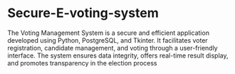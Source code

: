 # Secure-E-voting-system
 The Voting Management System is a secure and efficient application developed using Python, PostgreSQL,  and Tkinter.  It facilitates voter registration, candidate management, and voting through a user-friendly interface. The  system ensures data integrity, offers real-time result display, and promotes transparency in the election  process
